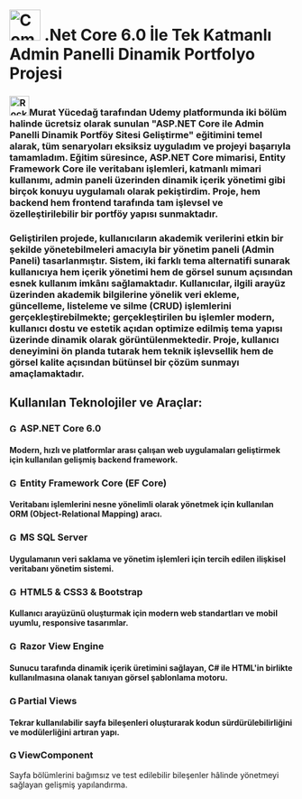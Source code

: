 #  <img src="https://raw.githubusercontent.com/Tarikul-Islam-Anik/Animated-Fluent-Emojis/master/Emojis/Travel%20and%20places/Comet.png" alt="Comet" width="55" height="55" /> .Net Core 6.0 İle Tek Katmanlı Admin Panelli Dinamik Portfolyo Projesi
### <img src="https://raw.githubusercontent.com/Tarikul-Islam-Anik/Animated-Fluent-Emojis/master/Emojis/Travel%20and%20places/Rocket.png" alt="Rocket" width="35" height="35" />Murat Yücedağ tarafından Udemy platformunda iki bölüm halinde ücretsiz olarak sunulan "ASP.NET Core ile Admin Panelli Dinamik Portföy Sitesi Geliştirme" eğitimini temel alarak, tüm senaryoları eksiksiz uyguladım ve projeyi başarıyla tamamladım. Eğitim süresince, ASP.NET Core mimarisi, Entity Framework Core ile veritabanı işlemleri, katmanlı mimari kullanımı, admin paneli üzerinden dinamik içerik yönetimi gibi birçok konuyu uygulamalı olarak pekiştirdim. Proje, hem backend hem frontend tarafında tam işlevsel ve özelleştirilebilir bir portföy yapısı sunmaktadır.
### Geliştirilen projede, kullanıcıların akademik verilerini etkin bir şekilde yönetebilmeleri amacıyla bir yönetim paneli (Admin Paneli) tasarlanmıştır. Sistem, iki farklı tema alternatifi sunarak kullanıcıya hem içerik yönetimi hem de görsel sunum açısından esnek kullanım imkânı sağlamaktadır. Kullanıcılar, ilgili arayüz üzerinden akademik bilgilerine yönelik veri ekleme, güncelleme, listeleme ve silme (CRUD) işlemlerini gerçekleştirebilmekte; gerçekleştirilen bu işlemler modern, kullanıcı dostu ve estetik açıdan optimize edilmiş tema yapısı üzerinde dinamik olarak görüntülenmektedir. Proje, kullanıcı deneyimini ön planda tutarak hem teknik işlevsellik hem de görsel kalite açısından bütünsel bir çözüm sunmayı amaçlamaktadır.

 
## Kullanılan Teknolojiler ve Araçlar:

### <img src="https://raw.githubusercontent.com/Tarikul-Islam-Anik/Animated-Fluent-Emojis/master/Emojis/Travel%20and%20places/Glowing%20Star.png" alt="Glowing Star" width="15" height="15" />  ASP.NET Core 6.0
#### Modern, hızlı ve platformlar arası çalışan web uygulamaları geliştirmek için kullanılan gelişmiş backend framework.

### <img src="https://raw.githubusercontent.com/Tarikul-Islam-Anik/Animated-Fluent-Emojis/master/Emojis/Travel%20and%20places/Glowing%20Star.png" alt="Glowing Star" width="15" height="15" /> Entity Framework Core (EF Core)
#### Veritabanı işlemlerini nesne yönelimli olarak yönetmek için kullanılan ORM (Object-Relational Mapping) aracı.

### <img src="https://raw.githubusercontent.com/Tarikul-Islam-Anik/Animated-Fluent-Emojis/master/Emojis/Travel%20and%20places/Glowing%20Star.png" alt="Glowing Star" width="15" height="15" /> MS SQL Server
#### Uygulamanın veri saklama ve yönetim işlemleri için tercih edilen ilişkisel veritabanı yönetim sistemi.

### <img src="https://raw.githubusercontent.com/Tarikul-Islam-Anik/Animated-Fluent-Emojis/master/Emojis/Travel%20and%20places/Glowing%20Star.png" alt="Glowing Star" width="15" height="15" /> HTML5 & CSS3 & Bootstrap
#### Kullanıcı arayüzünü oluşturmak için modern web standartları ve mobil uyumlu, responsive tasarımlar.

### <img src="https://raw.githubusercontent.com/Tarikul-Islam-Anik/Animated-Fluent-Emojis/master/Emojis/Travel%20and%20places/Glowing%20Star.png" alt="Glowing Star" width="15" height="15" />  Razor View Engine
#### Sunucu tarafında dinamik içerik üretimini sağlayan, C# ile HTML'in birlikte kullanılmasına olanak tanıyan görsel şablonlama motoru.

###  <img src="https://raw.githubusercontent.com/Tarikul-Islam-Anik/Animated-Fluent-Emojis/master/Emojis/Travel%20and%20places/Glowing%20Star.png" alt="Glowing Star" width="15" height="15" />Partial Views
#### Tekrar kullanılabilir sayfa bileşenleri oluşturarak kodun sürdürülebilirliğini ve modülerliğini artıran yapı.

### <img src="https://raw.githubusercontent.com/Tarikul-Islam-Anik/Animated-Fluent-Emojis/master/Emojis/Travel%20and%20places/Glowing%20Star.png" alt="Glowing Star" width="15" height="15" />ViewComponent
Sayfa bölümlerini bağımsız ve test edilebilir bileşenler hâlinde yönetmeyi sağlayan gelişmiş yapılandırma.



